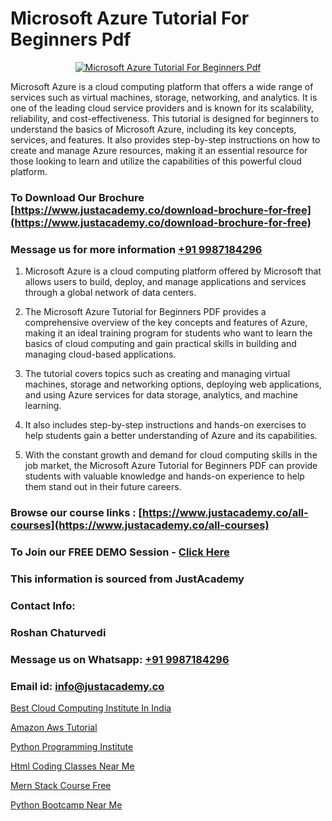 # Microsoft Azure Tutorial For Beginners Pdf

<p align="center">
  <a href="https://justacademy.co/course-detail/microsoft-azure-training">
    <img src="https://justacademy.co/storage2/course_image/1708336833_course_image.png" alt="Microsoft Azure Tutorial For Beginners Pdf">
  </a>
</p>


Microsoft Azure is a cloud computing platform that offers a wide range of services such as virtual machines, storage, networking, and analytics. It is one of the leading cloud service providers and is known for its scalability, reliability, and cost-effectiveness. This tutorial is designed for beginners to understand the basics of Microsoft Azure, including its key concepts, services, and features. It also provides step-by-step instructions on how to create and manage Azure resources, making it an essential resource for those looking to learn and utilize the capabilities of this powerful cloud platform. 
### To Download Our Brochure [https://www.justacademy.co/download-brochure-for-free](https://www.justacademy.co/download-brochure-for-free)
### Message us for more information [+91 9987184296](https://api.whatsapp.com/send?phone=919987184296)
1) Microsoft Azure is a cloud computing platform offered by Microsoft that allows users to build, deploy, and manage applications and services through a global network of data centers. 

2) The Microsoft Azure Tutorial for Beginners PDF provides a comprehensive overview of the key concepts and features of Azure, making it an ideal training program for students who want to learn the basics of cloud computing and gain practical skills in building and managing cloud-based applications. 

3) The tutorial covers topics such as creating and managing virtual machines, storage and networking options, deploying web applications, and using Azure services for data storage, analytics, and machine learning. 

4) It also includes step-by-step instructions and hands-on exercises to help students gain a better understanding of Azure and its capabilities. 

5) With the constant growth and demand for cloud computing skills in the job market, the Microsoft Azure Tutorial for Beginners PDF can provide students with valuable knowledge and hands-on experience to help them stand out in their future careers.

### Browse our course links : [https://www.justacademy.co/all-courses](https://www.justacademy.co/all-courses) 
### To Join our FREE DEMO Session - [Click Here](https://www.justacademy.co/register-for-course-demo)


### This information is sourced from JustAcademy
### Contact Info:
### Roshan Chaturvedi
### Message us on Whatsapp: [+91 9987184296](https://api.whatsapp.com/send?phone=919987184296)
### Email id: [info@justacademy.co](mailto:info@justacademy.co)
                
[Best Cloud Computing Institute In India](https://www.linkedin.com/pulse/best-cloud-computing-institute-india-justacademy-pune-ehnsc?trackingId=2rFxrowWKiPtDzyi6SccEg%3D%3D&lipi=urn%3Ali%3Apage%3Ad_flagship3_company_admin%3BVDf%2FJ3L7TWm0o%2FfSLXyFIg%3D%3D)

[Amazon Aws Tutorial](https://www.linkedin.com/pulse/amazon-aws-tutorial-justacademy-kolkata-njuae?trackingId=gqvT%2F4EXrq9OcHPZmUaqnA%3D%3D&lipi=urn%3Ali%3Apage%3Ad_flagship3_company_admin%3BQDIjHgscSv%2BfE53RTIlzCA%3D%3D)

[Python Programming Institute](https://medium.com/@kumarishimmi99/python-programming-institute-5809dc4ebf5e)

[Html Coding Classes Near Me](https://medium.com/@namusn/html-coding-classes-near-me-6aabe437f62d)

[Mern Stack Course Free](https://justacademyin.github.io/justacademy/mern-stack-course-free)

[Python Bootcamp Near Me](https://justacademyin.github.io/justacademy/python-bootcamp-near-me)

